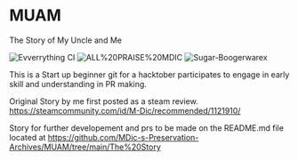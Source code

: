 # MUAM
The Story of My Uncle and Me

![Evverrything CI](https://img.shields.io/badge/Evverrything-CI-informational)
![ALL%20PRAISE%20MDIC](https://img.shields.io/badge/ALL-PRAISE%20MDIC-brightgreen)
![Sugar-Boogerwarex](https://img.shields.io/badge/license-Sugar%E2%80%91Boogerware%20(CC0)-blue)

This is a Start up beginner git for a hacktober participates to engage in early skill and understanding in PR making.

Original Story by me first posted as a steam review.
https://steamcommunity.com/id/M-Dic/recommended/1121910/
       
Story for further developement and prs to be made on the README.md file located at
https://github.com/MDic-s-Preservation-Archives/MUAM/tree/main/The%20Story
